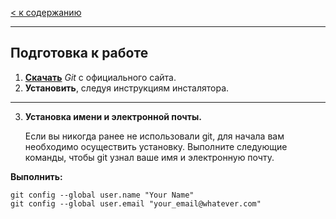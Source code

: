 [< к содержанию](./readme.md)

---

## Подготовка к работе
1. **[Скачать](https://git-scm.com/download/win)** *Git* с официального сайта.
2. **Установить**, следуя инструкциям инсталятора.

---
3. **Установка имени и электронной почты.**

    Если вы никогда ранее не использовали git, для начала вам необходимо осуществить установку. 
    Выполните следующие команды, чтобы git узнал ваше имя и электронную почту.

**Выполнить:**
```
git config --global user.name "Your Name"
git config --global user.email "your_email@whatever.com"
```